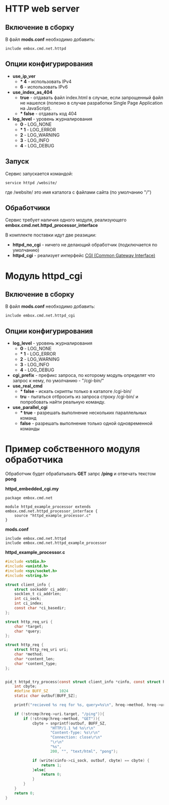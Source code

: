 # HTTP web server

## Включение в сборку
В файл **mods.conf** необходимо добавить:

```
include embox.cmd.net.httpd
```

## Опции конфигурирования
- **use_ip_ver**
  - **\* 4** - использовать IPv4
  - **6** - использовать IPv6
- **use_index_as_404**
  - **true** - отдавать файл index.html в случае, если запрощенный файл не нашелся  (полезно в случае разработки Single Page Application на JavaScript).
  - **\* false** - отдавать код 404
- **log_level** - уровень журналирования
  - **0** - LOG_NONE
  - **\* 1** - LOG_ERROR
  - **2** - LOG_WARNING
  - **3** - LOG_INFO
  - **4** - LOG_DEBUG

## Запуск
Сервис запускается командой:

```
service httpd /website/
```

где /website/ это имя каталога с файлами сайта (по умолчанию "/")

## Обработчики
Сервис требует наличия одного модуля, реализующего **embox.cmd.net.httpd_processor_interface**

В комплекте поставки идут две реазиции:
- **httpd_no_cgi** - ничего не делающий обработчик (подключается по умолчанию)
- **httpd_cgi** - реализует интерфейс [CGI (Common Gateway Interface)](https://ru.wikipedia.org/wiki/CGI)


# Модуль httpd_cgi
## Включение в сборку
В файл **mods.conf** необходимо добавить:

```
include embox.cmd.net.httpd_cgi
````

## Опции конфигурирования
- **log_level** - уровень журналирования
  - **0** - LOG_NONE
  - **\* 1** - LOG_ERROR
  - **2** - LOG_WARNING
  - **3** - LOG_INFO
  - **4** - LOG_DEBUG
- **cgi_prefix** - префикс запроса, по которому модуль определят что запрос к нему, по умолчанию - "/cgi-bin/"
- **use_real_cmd**
  - **\* false** - искать скрипты только в каталоге /cgi-bin/
  - **tru** - пытаться отбросить из запроса строку /cgi-bin/ и попробовать найти реальную команду.
- **use_parallel_cgi**
  - **\* true** - разрешать выполнение нескольких параллельных команд
  - **false** - разрешать выполнение только одной одновременной команды


# Пример собственного модуля обработчика
Обработчик будет обрабатывать **GET** запрс **/ping** и отвечать текстом **pong**

**httpd_embedded_cgi.my**
```
package embox.cmd.net

module httpd_example_processor extends embox.cmd.net.httpd_processor_interface {
	source "httpd_example_processor.c"
}
```
**mods.conf**
```
include embox.cmd.net.httpd
include embox.cmd.net.httpd_example_processor
```
**httpd_example_processor.c**

```C
#include <stdio.h>
#include <unistd.h>
#include <sys/socket.h>
#include <string.h>

struct client_info {
	struct sockaddr ci_addr;
	socklen_t ci_addrlen;
	int ci_sock;
	int ci_index;
	const char *ci_basedir;
};

struct http_req_uri {
	char *target;
	char *query;
};

struct http_req {
	struct http_req_uri uri;
	char *method;
	char *content_len;
	char *content_type;
};


pid_t httpd_try_process(const struct client_info *cinfo, const struct http_req *hreq) {
	int cbyte;
	#define BUFF_SZ     1024
	static char outbuf[BUFF_SZ];

	printf("recieved %s req for %s, query=%s\n", hreq->method, hreq->uri.target, hreq->uri.query);

	if (!strcmp(hreq->uri.target, "/ping")){
		if (!strcmp(hreq->method, "GET")){
			cbyte = snprintf(outbuf, BUFF_SZ,
					"HTTP/1.1 %d %s\r\n"
					"Content-Type: %s\r\n"
					"Connection: close\r\n"
					"\r\n"
					"%s",
					200, "", "text/html", "pong");

			if (write(cinfo->ci_sock, outbuf, cbyte) == cbyte) {
				return 1;
			}else{
				return 0;
			}
		}
	}
	return 0;
}
```